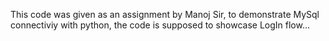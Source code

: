 This code was given as an assignment by Manoj Sir, to demonstrate MySql connectiviy with python, the code is supposed to showcase LogIn flow...
